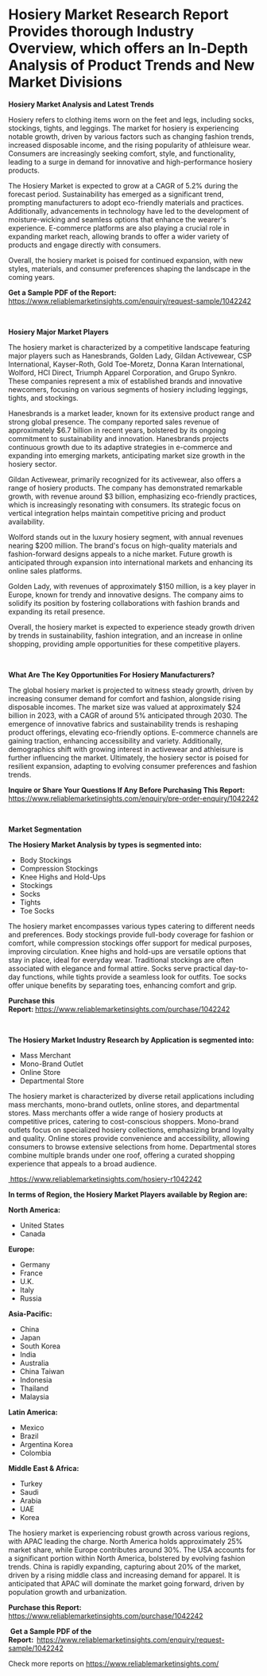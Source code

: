 <p><h1>Hosiery Market Research Report Provides thorough Industry Overview, which offers an In-Depth Analysis of Product Trends and New Market Divisions</h1></p><p><strong>Hosiery Market Analysis and Latest Trends</strong></p>
<p><p>Hosiery refers to clothing items worn on the feet and legs, including socks, stockings, tights, and leggings. The market for hosiery is experiencing notable growth, driven by various factors such as changing fashion trends, increased disposable income, and the rising popularity of athleisure wear. Consumers are increasingly seeking comfort, style, and functionality, leading to a surge in demand for innovative and high-performance hosiery products.</p><p>The Hosiery Market is expected to grow at a CAGR of 5.2% during the forecast period. Sustainability has emerged as a significant trend, prompting manufacturers to adopt eco-friendly materials and practices. Additionally, advancements in technology have led to the development of moisture-wicking and seamless options that enhance the wearer's experience. E-commerce platforms are also playing a crucial role in expanding market reach, allowing brands to offer a wider variety of products and engage directly with consumers.</p><p>Overall, the hosiery market is poised for continued expansion, with new styles, materials, and consumer preferences shaping the landscape in the coming years.</p></p>
<p><strong>Get a Sample PDF of the Report:&nbsp;</strong> <a href="https://www.reliablemarketinsights.com/enquiry/request-sample/1042242?utm_campaign=1937&utm_medium=2&utm_source=Github&utm_content=ia&utm_term=04042025&utm_id=hosiery">https://www.reliablemarketinsights.com/enquiry/request-sample/1042242</a></p>
<p>&nbsp;</p>
<p><strong>Hosiery Major Market Players</strong></p>
<p><p>The hosiery market is characterized by a competitive landscape featuring major players such as Hanesbrands, Golden Lady, Gildan Activewear, CSP International, Kayser-Roth, Gold Toe-Moretz, Donna Karan International, Wolford, HCI Direct, Triumph Apparel Corporation, and Grupo Synkro. These companies represent a mix of established brands and innovative newcomers, focusing on various segments of hosiery including leggings, tights, and stockings.</p><p>Hanesbrands is a market leader, known for its extensive product range and strong global presence. The company reported sales revenue of approximately $6.7 billion in recent years, bolstered by its ongoing commitment to sustainability and innovation. Hanesbrands projects continuous growth due to its adaptive strategies in e-commerce and expanding into emerging markets, anticipating market size growth in the hosiery sector.</p><p>Gildan Activewear, primarily recognized for its activewear, also offers a range of hosiery products. The company has demonstrated remarkable growth, with revenue around $3 billion, emphasizing eco-friendly practices, which is increasingly resonating with consumers. Its strategic focus on vertical integration helps maintain competitive pricing and product availability.</p><p>Wolford stands out in the luxury hosiery segment, with annual revenues nearing $200 million. The brand's focus on high-quality materials and fashion-forward designs appeals to a niche market. Future growth is anticipated through expansion into international markets and enhancing its online sales platforms.</p><p>Golden Lady, with revenues of approximately $150 million, is a key player in Europe, known for trendy and innovative designs. The company aims to solidify its position by fostering collaborations with fashion brands and expanding its retail presence.</p><p>Overall, the hosiery market is expected to experience steady growth driven by trends in sustainability, fashion integration, and an increase in online shopping, providing ample opportunities for these competitive players.</p></p>
<p>&nbsp;</p>
<p><strong>What Are The Key Opportunities For Hosiery Manufacturers?</strong></p>
<p><p>The global hosiery market is projected to witness steady growth, driven by increasing consumer demand for comfort and fashion, alongside rising disposable incomes. The market size was valued at approximately $24 billion in 2023, with a CAGR of around 5% anticipated through 2030. The emergence of innovative fabrics and sustainability trends is reshaping product offerings, elevating eco-friendly options. E-commerce channels are gaining traction, enhancing accessibility and variety. Additionally, demographics shift with growing interest in activewear and athleisure is further influencing the market. Ultimately, the hosiery sector is poised for resilient expansion, adapting to evolving consumer preferences and fashion trends.</p></p>
<p><strong>Inquire or Share Your Questions If Any Before Purchasing This Report:</strong> <a href="https://www.reliablemarketinsights.com/enquiry/pre-order-enquiry/1042242?utm_campaign=1937&utm_medium=2&utm_source=Github&utm_content=ia&utm_term=04042025&utm_id=hosiery">https://www.reliablemarketinsights.com/enquiry/pre-order-enquiry/1042242</a></p>
<p>&nbsp;</p>
<p><strong>Market Segmentation</strong></p>
<p><strong>The Hosiery Market Analysis by types is segmented into:</strong></p>
<p><ul><li>Body Stockings</li><li>Compression Stockings</li><li>Knee Highs and Hold-Ups</li><li>Stockings</li><li>Socks</li><li>Tights</li><li>Toe Socks</li></ul></p>
<p><p>The hosiery market encompasses various types catering to different needs and preferences. Body stockings provide full-body coverage for fashion or comfort, while compression stockings offer support for medical purposes, improving circulation. Knee highs and hold-ups are versatile options that stay in place, ideal for everyday wear. Traditional stockings are often associated with elegance and formal attire. Socks serve practical day-to-day functions, while tights provide a seamless look for outfits. Toe socks offer unique benefits by separating toes, enhancing comfort and grip.</p></p>
<p><strong>Purchase this Report:&nbsp;</strong><a href="https://www.reliablemarketinsights.com/purchase/1042242?utm_campaign=1937&utm_medium=2&utm_source=Github&utm_content=ia&utm_term=04042025&utm_id=hosiery">https://www.reliablemarketinsights.com/purchase/1042242</a></p>
<p>&nbsp;</p>
<p><strong>The Hosiery Market Industry Research by Application is segmented into:</strong></p>
<p><ul><li>Mass Merchant</li><li>Mono-Brand Outlet</li><li>Online Store</li><li>Departmental Store</li></ul></p>
<p><p>The hosiery market is characterized by diverse retail applications including mass merchants, mono-brand outlets, online stores, and departmental stores. Mass merchants offer a wide range of hosiery products at competitive prices, catering to cost-conscious shoppers. Mono-brand outlets focus on specialized hosiery collections, emphasizing brand loyalty and quality. Online stores provide convenience and accessibility, allowing consumers to browse extensive selections from home. Departmental stores combine multiple brands under one roof, offering a curated shopping experience that appeals to a broad audience.</p></p>
<p><a href="https://www.reliablemarketinsights.com/hosiery-r1042242?utm_campaign=1937&utm_medium=2&utm_source=Github&utm_content=ia&utm_term=04042025&utm_id=hosiery">&nbsp;https://www.reliablemarketinsights.com/hosiery-r1042242</a></p>
<p><strong>In terms of Region, the Hosiery Market Players available by Region are:</strong></p>
<p>
    <p> <strong> North America: </strong>
        <ul>
            <li>United States</li>
            <li>Canada</li>
        </ul>
        </p> 
    <p> <strong> Europe: </strong>
        <ul>
            <li>Germany</li>
            <li>France</li>
            <li>U.K.</li>
            <li>Italy</li>
            <li>Russia</li>
        </ul>
        </p> 
    <p> <strong> Asia-Pacific: </strong>
        <ul>
            <li>China</li>
            <li>Japan</li>
            <li>South Korea</li>
            <li>India</li>
            <li>Australia</li>
            <li>China Taiwan</li>
            <li>Indonesia</li>
            <li>Thailand</li>
            <li>Malaysia</li>
        </ul>
        </p> 
    <p> <strong> Latin America: </strong>
        <ul>
            <li>Mexico</li>
            <li>Brazil</li>
            <li>Argentina Korea</li>
            <li>Colombia</li>
        </ul>
        </p> 
    <p> <strong> Middle East & Africa: </strong>
        <ul>
            <li>Turkey</li>
            <li>Saudi</li>
            <li>Arabia</li>
            <li>UAE</li>
            <li>Korea</li>
        </ul>
    </p>
    </p>
<p><p>The hosiery market is experiencing robust growth across various regions, with APAC leading the charge. North America holds approximately 25% market share, while Europe contributes around 30%. The USA accounts for a significant portion within North America, bolstered by evolving fashion trends. China is rapidly expanding, capturing about 20% of the market, driven by a rising middle class and increasing demand for apparel. It is anticipated that APAC will dominate the market going forward, driven by population growth and urbanization.</p></p>
<p><strong>Purchase this Report: </strong><a href="https://www.reliablemarketinsights.com/purchase/1042242?utm_campaign=1937&utm_medium=2&utm_source=Github&utm_content=ia&utm_term=04042025&utm_id=hosiery">https://www.reliablemarketinsights.com/purchase/1042242</a></p>
<p>&nbsp;<strong>Get a Sample PDF of the Report:&nbsp;&nbsp;</strong><a href="https://www.reliablemarketinsights.com/enquiry/request-sample/1042242?utm_campaign=1937&utm_medium=2&utm_source=Github&utm_content=ia&utm_term=04042025&utm_id=hosiery">https://www.reliablemarketinsights.com/enquiry/request-sample/1042242</a></p>
<p><strong></strong></p>
<p>Check more reports on <a href="https://www.reliablemarketinsights.com/?utm_campaign=1937&utm_medium=2&utm_source=Github&utm_content=ia&utm_term=04042025&utm_id=hosiery">https://www.reliablemarketinsights.com/</a></p>